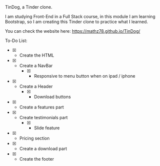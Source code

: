 TinDog, a Tinder clone.


I am studying Front-End in a Full Stack course, in this module I am learning Bootstrap, so I am creating this Tinder clone to practice what I learned.

You can check the website here: https://mathz78.github.io/TinDog/

To-Do List:

* [X] - Create the HTML
* [X] - Create a NavBar
    * [X] - Responsive to menu button when on ipad / iphone
* [X] - Create a Header
    * [X] - Download buttons
* [X] - Create a features part
* [X] - Create testimonials part
    * [X] - Slide feature
* [X] - Pricing section
* [X] - Create a download part
* [X] - Create the footer